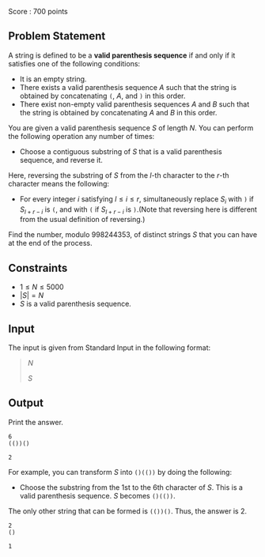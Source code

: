 Score : $700$ points

## Problem Statement

A string is defined to be a **valid parenthesis sequence** if and only if it satisfies one of the following conditions:

- It is an empty string.
- There exists a valid parenthesis sequence $A$ such that the string is obtained by concatenating `(`, $A$, and `)` in this order.
- There exist non-empty valid parenthesis sequences $A$ and $B$ such that the string is obtained by concatenating $A$ and $B$ in this order.

You are given a valid parenthesis sequence $S$ of length $N$. You can perform the following operation any number of times:

- Choose a contiguous substring of $S$ that is a valid parenthesis sequence, and reverse it.

Here, reversing the substring of $S$ from the $l$-th character to the $r$-th character means the following:

- For every integer $i$ satisfying $l \leq i \leq r$, simultaneously replace $S_i$ with `)` if $S_{l+r-i}$ is `(`, and with `(` if $S_{l+r-i}$ is `)`.(Note that reversing here is different from the usual definition of reversing.)

Find the number, modulo $998244353$, of distinct strings $S$ that you can have at the end of the process.

## Constraints

- $1 \leq N \leq 5000$
- $|S| = N$
- $S$ is a valid parenthesis sequence.

## Input

The input is given from Standard Input in the following format:

> $N$
> 
> $S$

## Output

Print the answer.

```input1
6
(())()
```

```output1
2
```

For example, you can transform $S$ into `()(())` by doing the following:

- Choose the substring from the 1st to the 6th character of $S$. This is a valid parenthesis sequence. $S$ becomes `()(())`.

The only other string that can be formed is `(())()`. Thus, the answer is $2$.

```input2
2
()
```

```output2
1
```